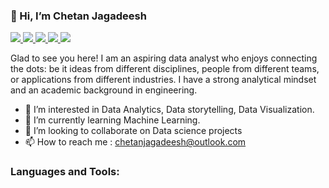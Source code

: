 ### 👋 Hi, I’m Chetan Jagadeesh

<!---
Chetanjagadeesh/Chetanjagadeesh is a ✨ special ✨ repository because its `README.md` (this file) appears on your GitHub profile.
You can click the Preview link to take a look at your changes.
--->


<a href="https://www.linkedin.com/in/chetanjagadeesh/" target="_blank">
<img src=https://img.shields.io/badge/LinkedIn-0077B5?style=for-the-badge&logo=linkedin&logoColor=white />
</a> 
<a href="https://github.com/Chetanjagadeesh" target="_blank">
<img src=https://img.shields.io/badge/GitHub-100000?style=for-the-badge&logo=github&logoColor=white />
</a>
<a href="https://public.tableau.com/profile/chetan.jagadeesh" target="_blank">
<img src=https://img.shields.io/badge/-tableau-E97627?style=for-the-badge&logo=tableau&logoColor=white />
</a>
<a href="https://chetanjagadeesh.me/" target="_blank">
<img src=https://img.shields.io/badge/Portfolio-chetanjagadeesh.me-brightgreen?style=for-the-badge&logoColor=white />
</a>
<a href="mailto:chetanjagadeesh@outlook.com">
<img src=https://img.shields.io/badge/Outlook-chetanjagadeesh%40outlook.com-D14836?style=for-the-badge&logo=gmail&logoColor=white />
</a>
</div>  

<br />

Glad to see you here! I am an aspiring data analyst who enjoys connecting the dots: be it ideas from different disciplines, people from different teams, or applications from different industries. I have a strong analytical mindset and an academic background in engineering.

- 👀 I’m interested in Data Analytics, Data storytelling, Data Visualization.
- 🌱 I’m currently learning Machine Learning.
- 💞️ I’m looking to collaborate on Data science projects
- 📫 How to reach me : chetanjagadeesh@outlook.com

### Languages and Tools:






